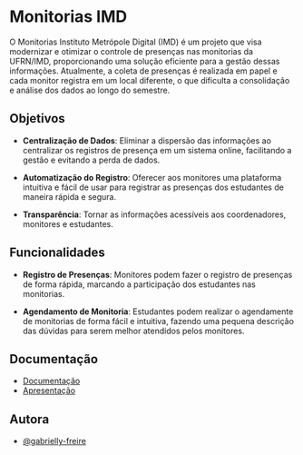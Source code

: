 # Monitorias IMD
O Monitorias Instituto Metrópole Digital (IMD) é um projeto que visa modernizar e otimizar o controle de presenças nas monitorias da UFRN/IMD, proporcionando uma solução eficiente para a gestão dessas informações. Atualmente, a coleta de presenças é realizada em papel e cada monitor registra em um local diferente, o que dificulta a consolidação e análise dos dados ao longo do semestre.

## Objetivos
- **Centralização de Dados**: Eliminar a dispersão das informações ao centralizar os registros de presença em um sistema online, facilitando a gestão e evitando a perda de dados.

- **Automatização do Registro**: Oferecer aos monitores uma plataforma intuitiva e fácil de usar para registrar as presenças dos estudantes de maneira rápida e segura.

- **Transparência**: Tornar as informações acessíveis aos coordenadores, monitores e estudantes.

## Funcionalidades
- **Registro de Presenças**: Monitores podem fazer o registro de presenças de forma rápida, marcando a participação dos estudantes nas monitorias.

- **Agendamento de Monitoria**: Estudantes podem realizar o agendamente de monitorias de forma fácil e intuitiva, fazendo uma pequena descrição das dúvidas para serem melhor atendidos pelos monitores.

## Documentação

- [Documentação](doc/doc.md)
- [Apresentação]()

## Autora

- [@gabrielly-freire](https://www.github.com/gabrielly-freire)
